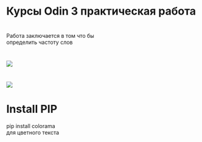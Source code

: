 # Курсы Odin 3 практическая работа
<h1></h1>
Работа заключается в том что бы<br>
определить частоту слов<br>
<h1></h1>
<img src = "https://github.com/Vova2808/Practice_Task_3/assets/96084748/eeb629ed-ba47-4f95-9932-5101e578adac">
<h1></h1>
<img src = "https://github.com/Vova2808/Practice_Task_3/assets/96084748/30a4cf49-c972-4877-85d6-67e03474ffe4">
<h1>Install PIP</h1>
pip install colorama<br>
для цветного текста<br>


